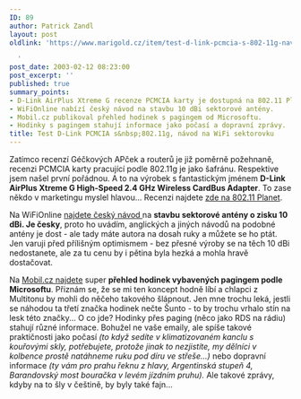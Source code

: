 ```yaml
---
ID: 89
author: Patrick Zandl
layout: post
oldlink: 'https://www.marigold.cz/item/test-d-link-pcmcia-s-802-11g-navod-na-wifi-sektorovku

  '
post_date: 2003-02-12 08:23:00
post_excerpt: ''
published: true
summary_points:
- D-Link AirPlus Xtreme G recenze PCMCIA karty je dostupná na 802.11 Planet.
- WiFiOnline nabízí český návod na stavbu 10 dBi sektorové antény.
- Mobil.cz publikoval přehled hodinek s pagingem od Microsoftu.
- Hodinky s pagingem stahují informace jako počasí a dopravní zprávy.
title: Test D-Link PCMCIA s&nbsp;802.11g, návod na WiFi sektorovku
---
```


<p>
Zatímco recenzí Géčkových APček a routerů je již poměrně požehnaně, recenzi PCMCIA karty pracující podle 802.11g je jako šafránu. Respektive jsem našel první pořádnou. A to na výrobek s fantastickým jménem <STRONG>D-Link AirPlus Xtreme G High-Speed 2.4 GHz Wireless CardBus Adapter</STRONG>. To zase někdo v marketingu myslel hlavou... Recenzi najdete <A href="http://www.80211-planet.com/reviews/CD/article.php/1582351" target=_blank>zde na 802.11 Planet</A>.</p>

<p>
Na WiFiOnline <A href="http://www.elity.cz/wifi/wifionline/view.php?cisloclanku=2003021201" target=_blank>najdete český návod </A>na <STRONG>stavbu sektorové antény o zisku 10 dBi. Je česky</STRONG>, proto ho uvádím, anglických a jiných návodů na podobné antény je dost - ale tady máte autora na dosah ruky a můžete se ho ptát. Jen varuji před přílišným optimismem - bez přesné výroby se na těch 10 dBi nedostanete, ale za tu cenu by i pětina byla hezká a mohla hravě dostačovat. </p>

<p>
Na <A href="http://www.mobil.cz/mobilni_komunikace/mobilni_technologie/hodinkybillagatese030217.html" target=_blank>Mobil.cz najdete</A> super <STRONG>přehled hodinek vybavených pagingem podle Microsoftu</STRONG>. Přiznám se, že se mi ten koncept hodně líbí a chlapci z Multitonu by mohli do něčeho takového šlápnout. Jen mne trochu leká, jestli se náhodou ta třetí značka hodinek nečte Šunto - to by trochu vrhalo stín na lesk této značky... O co jde? Hodinky přes paging (něco jako RDS na rádiu) stahují různé informace. Bohužel ne vaše emaily, ale spíše takové praktičnosti jako počasí <EM>(to když sedíte v klimatizovaném kanclu s kouřovými skly, potřebujete, protože jinak to nezjistíte, my dělníci v kolbence prostě natáhneme ruku pod díru ve střeše...)</EM> nebo dopravní informace <EM>(ty vám pro prahu řeknu z hlavy, Argentinská stupeň 4, Barandovský most bouračka v levém jízdním pruhu).</EM> Ale takové zprávy, kdyby na to šly v češtině, by byly také fajn...</p>